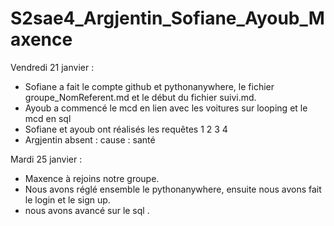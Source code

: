 # S2sae4_Argjentin_Sofiane_Ayoub_Maxence
Vendredi 21 janvier :
  - Sofiane a fait le compte github et pythonanywhere, le fichier groupe_NomReferent.md et le début du fichier suivi.md.
  - Ayoub a commencé le mcd en lien avec les voitures sur looping et le mcd en sql
  - Sofiane et ayoub ont réalisés les requêtes 1 2 3 4
  - Argjentin absent : cause : santé

Mardi 25 janvier :
  - Maxence à rejoins notre groupe.
  - Nous avons réglé ensemble le pythonanywhere, ensuite nous avons fait le login et le sign up.
  - nous avons avancé sur le sql .
